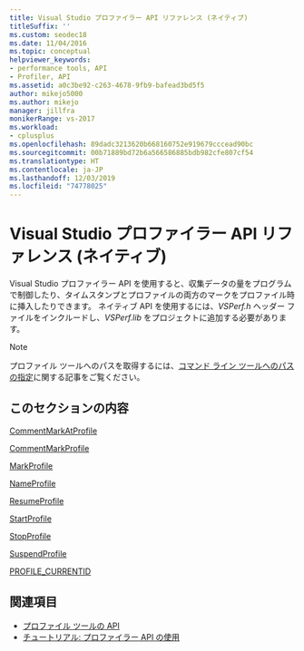 ```yaml
---
title: Visual Studio プロファイラー API リファレンス (ネイティブ)
titleSuffix: ''
ms.custom: seodec18
ms.date: 11/04/2016
ms.topic: conceptual
helpviewer_keywords:
- performance tools, API
- Profiler, API
ms.assetid: a0c3be92-c263-4678-9fb9-bafead3bd5f5
author: mikejo5000
ms.author: mikejo
manager: jillfra
monikerRange: vs-2017
ms.workload:
- cplusplus
ms.openlocfilehash: 89dadc3213620b668160752e919679cccead90bc
ms.sourcegitcommit: 00b71889bd72b6a566586885bdb982cfe807cf54
ms.translationtype: HT
ms.contentlocale: ja-JP
ms.lasthandoff: 12/03/2019
ms.locfileid: "74778025"
---
```

# <a name="visual-studio-profiler-api-reference-native"></a>Visual Studio プロファイラー API リファレンス (ネイティブ)
Visual Studio プロファイラー API を使用すると、収集データの量をプログラムで制御したり、タイムスタンプとプロファイルの両方のマークをプロファイル時に挿入したりできます。 ネイティブ API を使用するには、*VSPerf.h* ヘッダー ファイルをインクルードし、*VSPerf.lib* をプロジェクトに追加する必要があります。

> [!NOTE]
> プロファイル ツールへのパスを取得するには、[コマンド ライン ツールへのパスの指定](../profiling/specifying-the-path-to-profiling-tools-command-line-tools.md)に関する記事をご覧ください。

## <a name="in-this-section"></a>このセクションの内容
[CommentMarkAtProfile](../profiling/commentmarkatprofile.md)

[CommentMarkProfile](../profiling/commentmarkprofile.md)

[MarkProfile](../profiling/markprofile.md)

[NameProfile](../profiling/nameprofile.md)

[ResumeProfile](../profiling/resumeprofile.md)

[StartProfile](../profiling/startprofile.md)

[StopProfile](../profiling/stopprofile.md)

[SuspendProfile](../profiling/suspendprofile.md)

[PROFILE_CURRENTID](../profiling/profile-currentid.md)

## <a name="see-also"></a>関連項目

- [プロファイル ツールの API](../profiling/profiling-tools-apis.md)
- [チュートリアル: プロファイラー API の使用](../profiling/walkthrough-using-profiler-apis.md)
